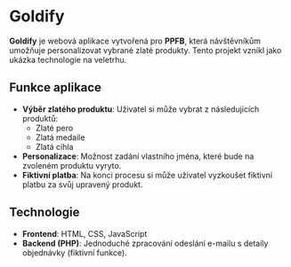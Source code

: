 ﻿# Goldify

**Goldify** je webová aplikace vytvořená pro **PPFB**, která návštěvníkům umožňuje personalizovat vybrané zlaté produkty. Tento projekt vznikl jako ukázka technologie na veletrhu.

## Funkce aplikace

- **Výběr zlatého produktu**: Uživatel si může vybrat z následujících produktů:
  - Zlaté pero
  - Zlatá medaile
  - Zlatá cihla
- **Personalizace**: Možnost zadání vlastního jména, které bude na zvoleném produktu vyryto.
- **Fiktivní platba**: Na konci procesu si může uživatel vyzkoušet fiktivní platbu za svůj upravený produkt.

## Technologie

- **Frontend**: HTML, CSS, JavaScript
- **Backend (PHP)**: Jednoduché zpracování odeslání e-mailu s detaily objednávky (fiktivní funkce).
